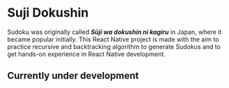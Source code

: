 # Suji Dokushin

Sudoku was originally called **_Sūji wa dokushin ni kagiru_** in Japan, where it became popular initially. This React Native project is made with the aim to practice recursive and backtracking algorithm to generate Sudokus and to get hands-on experience in React Native development.

## Currently under development

